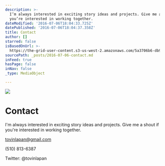 ```yaml
---
description: >-
  I’m always interested in exciting story ideas and projects. Give me a shout if
  you’re interested in working together.
dateModified: '2016-07-06T18:04:33.725Z'
datePublished: '2016-07-06T18:04:37.358Z'
title: Contact
author: []
starred: false
isBasedOnUrl: >-
  https://the-grid-user-content.s3-us-west-2.amazonaws.com/5a3706b6-db9c-4d54-b07f-0b2722fbc74a.jpg
sourcePath: _posts/2016-07-06-contact.md
inFeed: true
hasPage: false
inNav: false
_type: MediaObject

---
```

![](https://the-grid-user-content.s3-us-west-2.amazonaws.com/5a3706b6-db9c-4d54-b07f-0b2722fbc74a.jpg)

# Contact

I'm always interested in exciting story ideas and projects. Give me a shout if you're interested in working together.

tovinlapan@gmail.com

(510) 813-6387

Twitter: @tovinlapan